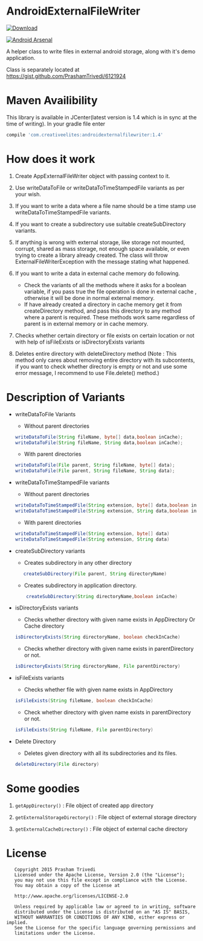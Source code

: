 AndroidExternalFileWriter
=========================

[ ![Download](https://api.bintray.com/packages/prashamtrivedi/maven/AndroidExternalFileWriter/images/download.svg) ](https://bintray.com/prashamtrivedi/maven/AndroidExternalFileWriter/_latestVersion)

[![Android Arsenal](https://img.shields.io/badge/Android%20Arsenal-AndroidExternalFileWriter-blue.svg?style=flat)](http://android-arsenal.com/details/1/1796)

A helper class to write files in external android storage, along with it's demo application.

Class is separately located at https://gist.github.com/PrashamTrivedi/6121924

Maven Availibility
==================
This library is available in JCenter(latest version is 1.4 which is in sync at the time of writing). In your gradle file enter

```groovy
compile 'com.creativeelites:androidexternalfilewriter:1.4'
```


How does it work
=========================
1. Create AppExternalFileWriter object with passing context to it.

2. Use writeDataToFile or writeDataToTimeStampedFile variants as per your wish.

3. If you want to write a data where a file name should be a time stamp use writeDataToTimeStampedFile variants.

4. If you want to create a subdirectory use suitable createSubDirectory variants.

5. If anything is wrong with external storage, like storage not mounted, corrupt,  shared as mass storage, not enough space available, or even trying to create a library already created. The class will throw ExternalFileWriterException with the message stating what happened.

6. If you want to write a data in external cache memory do following.
    * Check the variants of all the methods where it asks for a boolean variable, if you pass true the file operation is done in external cache , otherwise it will be done in normal external memory.
    * If have already created a directory in cache memory get it from createDirectory method, and pass this directory to any method where a parent is required. These methods work same regardless of parent is in external memory or in cache memory.

7. Checks whether certain directory or file exists on certain location or not with help of isFileExists or isDirectoryExists variants

8. Deletes entire directory with deleteDirectory method
 (Note : This method only cares about removing entire directory with its subcontents, if you want to check whether directory is empty or not and use some error message, I recommend to use File.delete() method.)

Description of Variants
=========================

- writeDataToFile Variants 
	- Without parent directories
	```java
	writeDataToFile(String fileName, byte[] data,boolean inCache);
	writeDataToFile(String fileName, String data,boolean inCache);
	```         
	- With parent directories
	```java
	writeDataToFile(File parent, String fileName, byte[] data);
	writeDataToFile(File parent, String fileName, String data);
	```

          
- writeDataToTimeStampedFile variants 
	- Without parent directories
	```java
	writeDataToTimeStampedFile(String extension, byte[] data,boolean inCache)
	writeDataToTimeStampedFile(String extension, String data,boolean inCache)
	```
	- With parent directories
	```java
	writeDataToTimeStampedFile(String extension, byte[] data)
	writeDataToTimeStampedFile(String extension, String data)
	```

- createSubDirectory variants

	- Creates subdirectory in any other directory
	 ```java
		createSubDirectory(File parent, String directoryName)
	```
	- Creates subdirectory in application directory.
	```java
		createSubDirectory(String directoryName,boolean inCache)
	```


- isDirectoryExists variants

	- Checks whether directory with given name exists in AppDirectory Or Cache directory
	```java
	isDirectoryExists(String directoryName, boolean checkInCache)
	```
	- Checks whether directory with given name exists in parentDirectory or not.
	```java
	isDirectoryExists(String directoryName, File parentDirectory)
	```

- isFileExists variants
	- Checks whether file with given name exists in AppDirectory
	```java
	isFileExists(String fileName, boolean checkInCache)
	```
	- Check whether directory with given name exists in parentDirectory or not.
	```java
	isFileExists(String fileName, File parentDirectory)
	```
- Delete Directory
	- Deletes given directory with all its subdirectories and its files.
	```java
	deleteDirectory(File directory)
	```


Some goodies
=========================

1. ```getAppDirectory()``` : File object of created app directory

2. ```getExternalStorageDirectory()``` : File object of external storage directory

3. ```getExternalCacheDirectory()``` : File object of external cache directory

# License
	   Copyright 2015 Prasham Trivedi
	   Licensed under the Apache License, Version 2.0 (the "License");
	   you may not use this file except in compliance with the License.
	   You may obtain a copy of the License at

       http://www.apache.org/licenses/LICENSE-2.0

	   Unless required by applicable law or agreed to in writing, software
	   distributed under the License is distributed on an "AS IS" BASIS,
	   WITHOUT WARRANTIES OR CONDITIONS OF ANY KIND, either express or implied.
	   See the License for the specific language governing permissions and
	   limitations under the License.
